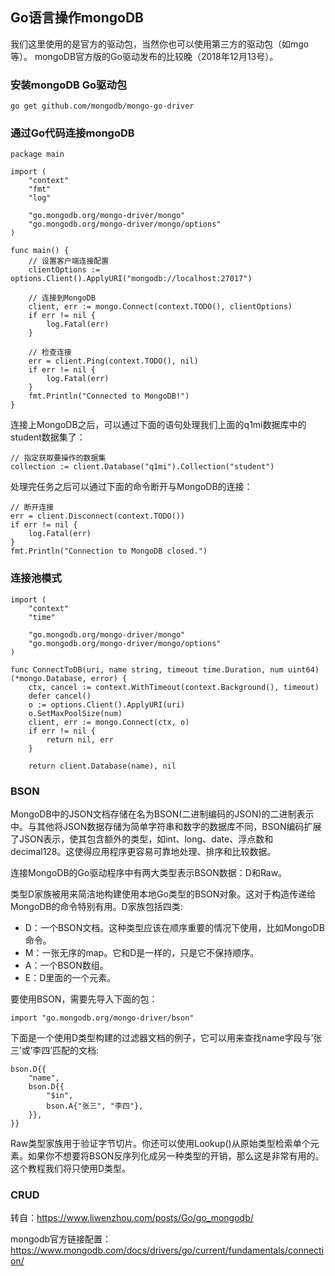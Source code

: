 ## Go语言操作mongoDB
我们这里使用的是官方的驱动包，当然你也可以使用第三方的驱动包（如mgo等）。 mongoDB官方版的Go驱动发布的比较晚（2018年12月13号）。
### 安装mongoDB Go驱动包
```
go get github.com/mongodb/mongo-go-driver
```
### 通过Go代码连接mongoDB
```
package main

import (
	"context"
	"fmt"
	"log"

	"go.mongodb.org/mongo-driver/mongo"
	"go.mongodb.org/mongo-driver/mongo/options"
)

func main() {
	// 设置客户端连接配置
	clientOptions := options.Client().ApplyURI("mongodb://localhost:27017")

	// 连接到MongoDB
	client, err := mongo.Connect(context.TODO(), clientOptions)
	if err != nil {
		log.Fatal(err)
	}

	// 检查连接
	err = client.Ping(context.TODO(), nil)
	if err != nil {
		log.Fatal(err)
	}
	fmt.Println("Connected to MongoDB!")
}
```
连接上MongoDB之后，可以通过下面的语句处理我们上面的q1mi数据库中的student数据集了：
```
// 指定获取要操作的数据集
collection := client.Database("q1mi").Collection("student")
```
处理完任务之后可以通过下面的命令断开与MongoDB的连接：
```
// 断开连接
err = client.Disconnect(context.TODO())
if err != nil {
	log.Fatal(err)
}
fmt.Println("Connection to MongoDB closed.")
```
### 连接池模式
```
import (
	"context"
	"time"

	"go.mongodb.org/mongo-driver/mongo"
	"go.mongodb.org/mongo-driver/mongo/options"
)

func ConnectToDB(uri, name string, timeout time.Duration, num uint64) (*mongo.Database, error) {
	ctx, cancel := context.WithTimeout(context.Background(), timeout)
	defer cancel()
	o := options.Client().ApplyURI(uri)
	o.SetMaxPoolSize(num)
	client, err := mongo.Connect(ctx, o)
	if err != nil {
		return nil, err
	}

	return client.Database(name), nil
```
### BSON
MongoDB中的JSON文档存储在名为BSON(二进制编码的JSON)的二进制表示中。与其他将JSON数据存储为简单字符串和数字的数据库不同，BSON编码扩展了JSON表示，使其包含额外的类型，如int、long、date、浮点数和decimal128。这使得应用程序更容易可靠地处理、排序和比较数据。

连接MongoDB的Go驱动程序中有两大类型表示BSON数据：D和Raw。

类型D家族被用来简洁地构建使用本地Go类型的BSON对象。这对于构造传递给MongoDB的命令特别有用。D家族包括四类:
* D：一个BSON文档。这种类型应该在顺序重要的情况下使用，比如MongoDB命令。
* M：一张无序的map。它和D是一样的，只是它不保持顺序。
* A：一个BSON数组。
* E：D里面的一个元素。

要使用BSON，需要先导入下面的包：
```
import "go.mongodb.org/mongo-driver/bson"
```
下面是一个使用D类型构建的过滤器文档的例子，它可以用来查找name字段与’张三’或’李四’匹配的文档:
```
bson.D{{
	"name",
	bson.D{{
		"$in",
		bson.A{"张三", "李四"},
	}},
}}
```
Raw类型家族用于验证字节切片。你还可以使用Lookup()从原始类型检索单个元素。如果你不想要将BSON反序列化成另一种类型的开销，那么这是非常有用的。这个教程我们将只使用D类型。

### CRUD

转自：https://www.liwenzhou.com/posts/Go/go_mongodb/

mongodb官方链接配置：https://www.mongodb.com/docs/drivers/go/current/fundamentals/connection/




